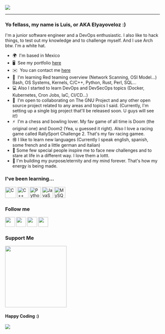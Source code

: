 ![](https://user-images.githubusercontent.com/74038190/225813708-98b745f2-7d22-48cf-9150-083f1b00d6c9.gif)

---

### Yo fellass, my name is Luis, or AKA Elyayoveloz :)

I'm a junior software engineer and a DevOps enthusiastic. I also like to hack things, to test out my knowledge and to challenge myself. And I use Arch btw. I'm a white hat. 

* 🌍  I'm based in Mexico
* 🖥️  See my portfolio [here](http://its-yayo.github.io)
* ✉️  You can contact me [here](mailto:elyayoveloz@gmail.com)
* 🧠  I'm learning Red teaming overview (Network Scanning, OSI Model...) Bash, OS Systems, Kernels, C/C++, Python, Rust, Perl, SQL...
* 💻  Also I started to learn DevOps and DevSecOps topics (Docker, Kubernetes, Cron Jobs, IaC, CI/CD...)
* 🤝  I'm open to collaborating on The GNU Project and any other open source project related to any areas and topics I said. (Currently, I'm setting up a single big project that'll be released soon. U guys will see it!)
* ⚡  I'm a chess and bowling lover. My fav game of all time is Doom (the original one) and Doom2 (Yea, u guessed it right). Also I love a racing game called RallySport Challenge 2. That's my fav racing gamee.
* 🉐  I like to learn new languages (Currently I speak english, spanish, some french and a little german and italian)
* 🌹  Some few special people inspire me to face new challenges and to stare at life in a different way. I love them a lottt.
* 🌟  I'm building my purpose/eternity and my mind forever. That's how my energy is being made. 



### I've been learning...
<p align="left">
<a href="https://docs.microsoft.com/en-us/cpp/?view=msvc-170" target="_blank" rel="noreferrer"><img src="https://raw.githubusercontent.com/danielcranney/readme-generator/main/public/icons/skills/c-colored.svg" width="36" height="36" alt="C" /></a>
<a href="https://docs.microsoft.com/en-us/cpp/?view=msvc-170" target="_blank" rel="noreferrer"><img src="https://raw.githubusercontent.com/danielcranney/readme-generator/main/public/icons/skills/cplusplus-colored.svg" width="36" height="36" alt="C++" /></a>
<a href="https://www.python.org/" target="_blank" rel="noreferrer"><img src="https://raw.githubusercontent.com/danielcranney/readme-generator/main/public/icons/skills/python-colored.svg" width="36" height="36" alt="Python" /></a>
<a href="https://developer.mozilla.org/en-US/docs/Web/JavaScript" target="_blank" rel="noreferrer"><img src="https://raw.githubusercontent.com/danielcranney/readme-generator/main/public/icons/skills/javascript-colored.svg" width="36" height="36" alt="JavaScript" /></a>
<a href="https://www.mysql.com/" target="_blank" rel="noreferrer"><img src="https://raw.githubusercontent.com/danielcranney/readme-generator/main/public/icons/skills/mysql-colored.svg" width="36" height="36" alt="MySQL" /></a>
</p>


### Follow me
<p align="left"> <a href="https://www.github.com/its-yayo" target="_blank" rel="noreferrer"><img src="https://raw.githubusercontent.com/danielcranney/readme-generator/main/public/icons/socials/github.svg" width="32" height="32" /></a> <a href="https://www.linkedin.com/in/luis-de-león-a2b3bb245/" target="_blank" rel="noreferrer"><img src="https://raw.githubusercontent.com/danielcranney/readme-generator/main/public/icons/socials/linkedin.svg" width="32" height="32" /></a> <a href="https://www.stackoverflow.com/users/16699026/elyayoveloz" target="_blank" rel="noreferrer"><img src="https://raw.githubusercontent.com/danielcranney/readme-generator/main/public/icons/socials/stackoverflow.svg" width="32" height="32" /></a> <a href="https://www.twitter.com/elyayoveloz" target="_blank" rel="noreferrer"><img src="https://raw.githubusercontent.com/danielcranney/readme-generator/main/public/icons/socials/twitter.svg" width="32" height="32" /></a> 


### Support Me
<a href="https://www.buymeacoffee.com/elyayoveloz"><img src="https://cdn.buymeacoffee.com/buttons/v2/default-yellow.png" width="200" /></a>


#### Happy Coding :)
![](https://user-images.githubusercontent.com/74038190/229223156-0cbdaba9-3128-4d8e-8719-b6b4cf741b67.gif)



